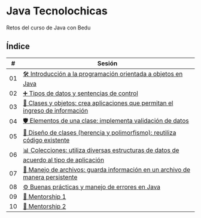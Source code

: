 # Java Tecnolochicas
Retos del curso de Java con Bedu


## Índice
| #   | Sesión                                                                                     |
|-----|--------------------------------------------------------------------------------------------|
| 01  | [🛠️ Introducción a la programación orientada a objetos en Java](https://github.com/XitlaliValenzo/Java_Tecnolochicas/tree/main/01) |
| 02  | [➕ Tipos de datos y sentencias de control](https://github.com/XitlaliValenzo/Java_Tecnolochicas/tree/main/02) |
| 03  | [🧠 Clases y objetos: crea aplicaciones que permitan el ingreso de información](https://github.com/XitlaliValenzo/Java_Tecnolochicas/tree/main/03) |
| 04  | [🛡️ Elementos de una clase: implementa validación de datos](https://github.com/XitlaliValenzo/Java_Tecnolochicas/tree/main/04) |
| 05  | [🧱 Diseño de clases (herencia y polimorfismo): reutiliza código existente](https://github.com/XitlaliValenzo/Java_Tecnolochicas/tree/main/05) |
| 06  | [📊 Colecciones: utiliza diversas estructuras de datos de acuerdo al tipo de aplicación](https://github.com/XitlaliValenzo/Java_Tecnolochicas/tree/main/06) |
| 07  | [💾 Manejo de archivos: guarda información en un archivo de manera persistente](https://github.com/XitlaliValenzo/Java_Tecnolochicas/tree/main/07) |
| 08  | [⚙️ Buenas prácticas y manejo de errores en Java](https://github.com/XitlaliValenzo/Java_Tecnolochicas/tree/main/08) |
| 09  | [🧭 Mentorship 1](https://github.com/XitlaliValenzo/Java_Tecnolochicas/tree/main/09) |
| 10  | [🔄 Mentorship 2](https://github.com/XitlaliValenzo/Java_Tecnolochicas/tree/main/10) |
